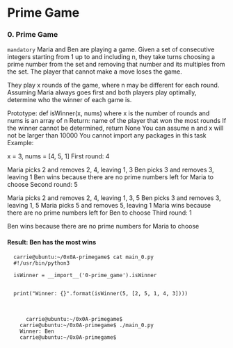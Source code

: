 # Prime Game

### 0. Prime Game
`mandatory`
Maria and Ben are playing a game. Given a set of consecutive integers starting from 1 up to and including n, they take turns choosing a prime number from the set and removing that number and its multiples from the set. The player that cannot make a move loses the game.

They play x rounds of the game, where n may be different for each round. Assuming Maria always goes first and both players play optimally, determine who the winner of each game is.

Prototype: def isWinner(x, nums)
where x is the number of rounds and nums is an array of n
Return: name of the player that won the most rounds
If the winner cannot be determined, return None
You can assume n and x will not be larger than 10000
You cannot import any packages in this task
Example:

x = 3, nums = [4, 5, 1]
First round: 4

Maria picks 2 and removes 2, 4, leaving 1, 3
Ben picks 3 and removes 3, leaving 1
Ben wins because there are no prime numbers left for Maria to choose
Second round: 5

Maria picks 2 and removes 2, 4, leaving 1, 3, 5
Ben picks 3 and removes 3, leaving 1, 5
Maria picks 5 and removes 5, leaving 1
Maria wins because there are no prime numbers left for Ben to choose
Third round: 1

Ben wins because there are no prime numbers for Maria to choose
#### Result: Ben has the most wins

      carrie@ubuntu:~/0x0A-primegame$ cat main_0.py
      #!/usr/bin/python3
      
      isWinner = __import__('0-prime_game').isWinner
      
      
      print("Winner: {}".format(isWinner(5, [2, 5, 1, 4, 3])))
  <br>
  
          carrie@ubuntu:~/0x0A-primegame$
        carrie@ubuntu:~/0x0A-primegame$ ./main_0.py
        Winner: Ben
        carrie@ubuntu:~/0x0A-primegame$
